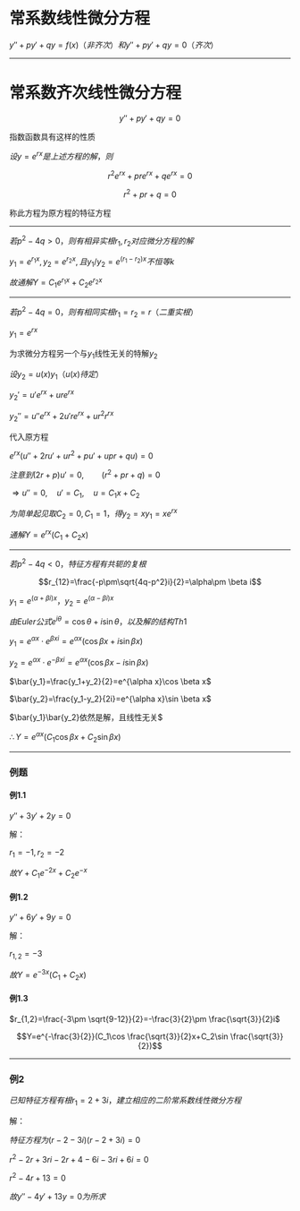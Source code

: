# 常系数线性微分方程

$y''+py'+qy=f(x)（非齐次）和y''+py'+qy=0（齐次）$

---

# 常系数齐次线性微分方程

$$y''+py'+qy=0$$

指数函数具有这样的性质

$设y=e^{rx}是上述方程的解，则$

$$r^2e^{rx}+pre^{rx}+qe^{rx}=0$$

$$r^2+pr+q=0$$

称此方程为原方程的特征方程

---

$若p^2-4q>0，则有相异实根r_1,r_2 对应微分方程的解$

$y_1=e^{r_1x},y_2=e^{r_2x},且y_1/y_2=e^{(r_1-r_2)x}不恒等k$

$故通解Y=C_1e^{r_1x}+C_2e^{r_2x}$

---

$若p^2-4q=0，则有相同实根r_1=r_2=r（二重实根）$

$y_1=e^{rx}$

为求微分方程另一个与$y_1$线性无关的特解$y_2$

$设y_2=u(x)y_1（u(x)待定）$

$y_2'=u'e^{rx}+ure^{rx}$

$y_2''=u''e^{rx}+2u're^{rx}+ur^2r^{rx}$

代入原方程

$e^{rx}(u''+2ru'+ur^2+pu'+upr+qu)=0$

$注意到(2r+p)u'=0,\qquad(r^2+pr+q)=0$

$\Rightarrow u'' = 0,\quad u'=C_1,\quad u=C_1x+C_2$

$为简单起见取C_2=0, C_1=1，得y_2=xy_1=xe^{rx}$

$通解Y=e^{rx}(C_1+C_2x)$

---

$若p^2-4q<0，特征方程有共轭的复根$

$$r_{12}=\frac{-p\pm\sqrt{4q-p^2}i}{2}=\alpha\pm \beta i$$

$y_1=e^{(\alpha +\beta i)x}，y_2=e^{(\alpha -\beta i)x}$

$由 Euler 公式e^{i\theta}=\cos \theta + i \sin \theta ，以及解的结构Th1$

$y_1=e^{\alpha x}\cdot e^{\beta x i}=e^{\alpha x}(\cos \beta x +i\sin \beta x)$

$y_2=e^{\alpha x}\cdot e^{-\beta x i}=e^{\alpha x}(\cos \beta x -i\sin \beta x)$

$\bar{y_1}=\frac{y_1+y_2}{2}=e^{\alpha x}\cos \beta x$

$\bar{y_2}=\frac{y_1-y_2}{2i}=e^{\alpha x}\sin \beta x$

$\bar{y_1}\bar{y_2}依然是解，且线性无关$

$\therefore Y=e^{\alpha x}(C_1\cos \beta x+C_2\sin \beta x)$

---

### 例题

#### 例1.1

$y'' + 3y' +2y=0$

解：

$r_1=-1,r_2=-2$

$故Y+C_1e^{-2x}+C_2e^{-x}$

#### 例1.2

$y''+6y'+9y=0$

解：

$r_{1,2}=-3$

$故Y=e^{-3x}(C_1+C_2x)$

#### 例1.3

$r_{1,2}=\frac{-3\pm \sqrt{9-12}}{2}=-\frac{3}{2}\pm \frac{\sqrt{3}}{2}i$

$$Y=e^{-\frac{3}{2}}(C_1\cos \frac{\sqrt{3}}{2}x+C_2\sin \frac{\sqrt{3}}{2})$$

---

### 例2

$已知特征方程有根r_1=2+3i，建立相应的二阶常系数线性微分方程$

解：

$特征方程为(r-2-3i)(r-2+3i)=0$

$r^2-2r+3ri-2r+4-6i-3ri+6i=0$

$r^2-4r+13=0$

$故y''-4y'+13y=0为所求$
